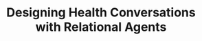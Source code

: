 ---
name: "Designing Health Conversations With Relational Agents"
title: "Designing Health Conversations with Relational Agents"
project: null
event: "CHI'17 Workshop on Conversational UX Design"
authors:
- name: "Trinh, H."
- name: "Asadi, R."
- name: "Bickmore, T."
year: 2017
resources: null
external_url: null
draft: false
---